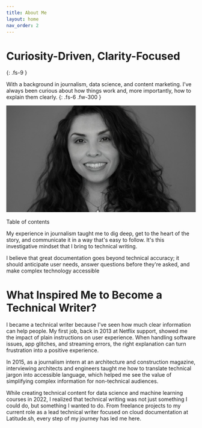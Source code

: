 ```yaml
---
title: About Me
layout: home
nav_order: 2
---
```


# Curiosity-Driven, Clarity-Focused
{: .fs-9 }

With a background in journalism, data science, and content marketing. I’ve always been curious about how things work and, more importantly, how to explain them clearly. 
{: .fs-6 .fw-300 }

![](/images/bio-photo.png)

 <summary>
    Table of contents
  </summary>

My experience in journalism taught me to dig deep, get to the heart of the story, and communicate it in a way that's easy to follow. It's this investigative mindset that I bring to technical writing. 

I believe that great documentation goes beyond technical accuracy; it should anticipate user needs, answer questions before they're asked, and make complex technology accessible

# What Inspired Me to Become a Technical Writer?

I became a technical writer because I've seen how much clear information can help people.
My first job, back in 2013 at Netflix support, showed me the impact of plain instructions on user experience. When handling software issues, app glitches, and streaming errors, the right explanation can turn frustration into a positive experience.

In 2015, as a journalism intern at an architecture and construction magazine, interviewing architects and engineers taught me how to translate technical jargon into accessible language, which helped me see the value of simplifying complex information for non-technical audiences.

While creating technical content for data science and machine learning courses in 2022, I realized that technical writing was not just something I could do, but something I wanted to do. From freelance projects to my current role as a lead technical writer focused on cloud documentation at Latitude.sh, every step of my journey has led me here.



